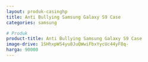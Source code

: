 ```yaml
---
layout: produk-casinghp
title: Anti Bullying Samsung Galaxy S9 Case
categories: samsung

# Produk
product-title: Anti Bullying Samsung Galaxy S9 Case
image-drive: 1SHhxpWS4yu8JuQWwiFbxYycUc44yF8q-
harga: 90000
---
```

